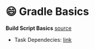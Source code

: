 :smile: Gradle Basics
========

**Build Script Basics** [source](http://www.gradle.org/docs/1.6/userguide/userguide_single.html#tutorial_using_tasks)

* Task Dependecies: [link](http://www.gradle.org/docs/1.6/userguide/userguide_single.html#sec:adding_dependencies_to_tasks)
